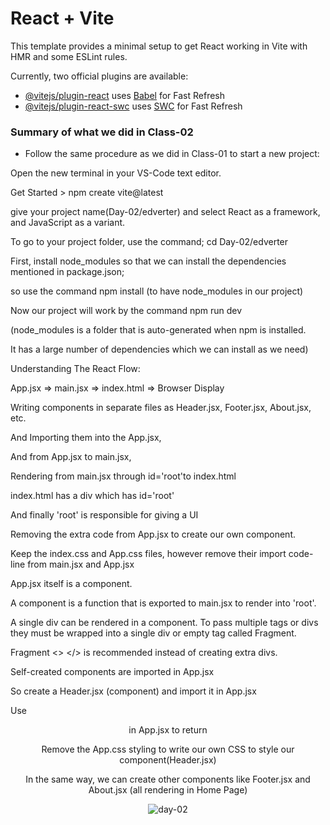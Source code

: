 # React + Vite

This template provides a minimal setup to get React working in Vite with HMR and some ESLint rules.

Currently, two official plugins are available:

- [@vitejs/plugin-react](https://github.com/vitejs/vite-plugin-react/blob/main/packages/plugin-react/README.md) uses [Babel](https://babeljs.io/) for Fast Refresh
- [@vitejs/plugin-react-swc](https://github.com/vitejs/vite-plugin-react-swc) uses [SWC](https://swc.rs/) for Fast Refresh

### Summary of what we did in Class-02

- Follow the same procedure as we did in Class-01 to start a new project:

Open the new terminal in your VS-Code text editor.

 Get Started > npm create vite@latest

give your project name(Day-02/edverter) and select React as a framework, and JavaScript as a variant. 

To go to your project folder, use the command;  cd Day-02/edverter

First, install node_modules so that we can install the dependencies mentioned in package.json;

so use the command npm install (to have node_modules in our project)

Now our project will work by the command npm run dev

(node_modules is a folder that is auto-generated when npm is installed.

It has a large number of dependencies  which we can install as we need)

Understanding The React Flow:

App.jsx    =>    main.jsx     =>     index.html    =>     Browser Display

Writing components in separate files as Header.jsx, Footer.jsx, About.jsx, etc.

And Importing them into the App.jsx,

And from App.jsx to main.jsx,

Rendering from main.jsx through id='root'to  index.html

index.html has a div which has id='root'

And finally 'root' is responsible for giving a UI

Removing the extra code from App.jsx to create our own component.

Keep the index.css and App.css files, however remove their import code-line from main.jsx and App.jsx

App.jsx itself is a component.

A component is a function that is exported to main.jsx to render into 'root'.

A single div can be rendered in a component. To pass multiple tags or divs they must be wrapped into a single div or empty tag called Fragment.

Fragment <>  </> is recommended instead of creating extra divs.

Self-created components are imported in App.jsx

So create a Header.jsx (component) and import it in App.jsx

Use <Header /> in App.jsx to return

Remove the App.css styling to write our own CSS to style our component(Header.jsx)

In the same way, we can create other components like Footer.jsx and About.jsx (all rendering in Home Page)

![day-02](https://github.com/Uzmakh/edversityReact/assets/91914613/98baf21c-897b-412a-82f2-bbee83fee692)
